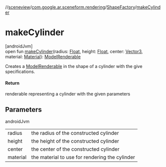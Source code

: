 //[sceneview](../../../index.md)/[com.google.ar.sceneform.rendering](../index.md)/[ShapeFactory](index.md)/[makeCylinder](make-cylinder.md)

# makeCylinder

[androidJvm]\
open fun [makeCylinder](make-cylinder.md)(radius: [Float](https://kotlinlang.org/api/latest/jvm/stdlib/kotlin/-float/index.html), height: [Float](https://kotlinlang.org/api/latest/jvm/stdlib/kotlin/-float/index.html), center: [Vector3](../../com.google.ar.sceneform.math/-vector3/index.md), material: [Material](../-material/index.md)): [ModelRenderable](../-model-renderable/index.md)

Creates a [ModelRenderable](../-model-renderable/index.md) in the shape of a cylinder with the give specifications.

#### Return

renderable representing a cylinder with the given parameters

## Parameters

androidJvm

| | |
|---|---|
| radius | the radius of the constructed cylinder |
| height | the height of the constructed cylinder |
| center | the center of the constructed cylinder |
| material | the material to use for rendering the cylinder |

